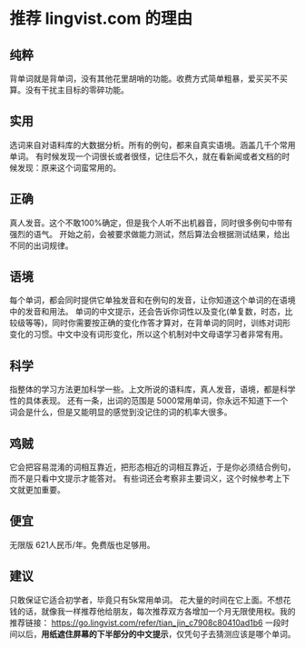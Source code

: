 # 推荐 lingvist.com 的理由
## 纯粹
背单词就是背单词，没有其他花里胡哨的功能。收费方式简单粗暴，爱买买不买算。没有干扰主目标的零碎功能。
## 实用
选词来自对语料库的大数据分析。所有的例句，都来自真实语境。涵盖几千个常用单词。
有时候发现一个词很长或者很怪，记住后不久，就在看新闻或者文档的时候发现：原来这个词蛮常用的。
## 正确
真人发音。这个不敢100%确定，但是我个人听不出机器音，同时很多例句中带有强烈的语气。
开始之前，会被要求做能力测试，然后算法会根据测试结果，给出不同的出词规律。
## 语境
每个单词，都会同时提供它单独发音和在例句的发音，让你知道这个单词的在语境中的发音和用法。
单词的中文提示，还会告诉你词性以及变化(单复数，时态，比较级等等)，同时你需要按正确的变化作答才算对，在背单词的同时，训练对词形变化的习惯。中文中没有词形变化，所以这个机制对中文母语学习者非常有用。
## 科学
指整体的学习方法更加科学一些。上文所说的语料库，真人发音，语境，都是科学性的具体表现。
还有一条，出词的范围是 5000常用单词，你永远不知道下一个词会是什么，但是又能明显的感觉到没记住的词的机率大很多。
## 鸡贼
它会把容易混淆的词相互靠近，把形态相近的词相互靠近，于是你必须结合例句，而不是只看中文提示才能答对。
有些词还会考察非主要词义，这个时候参考上下文就更加重要。
## 便宜
无限版 621人民币/年。免费版也足够用。
## 建议
只敢保证它适合初学者，毕竟只有5k常用单词。
花大量的时间在它上面。不想花钱的话，就像我一样推荐他给朋友，每次推荐双方各增加一个月无限使用权。我的推荐链接： https://go.lingvist.com/refer/tian_jin_c7908c80410ad1b6 
一段时间以后，**用纸遮住屏幕的下半部分的中文提示**，仅凭句子去猜测应该是哪个单词。
